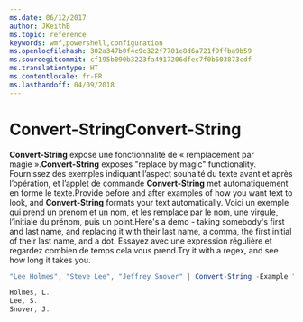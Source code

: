 ```yaml
---
ms.date: 06/12/2017
author: JKeithB
ms.topic: reference
keywords: wmf,powershell,configuration
ms.openlocfilehash: 302a347b0f4c9c322f7701e8d6a721f9ffba9b59
ms.sourcegitcommit: cf195b090b3223fa4917206dfec7f0b603873cdf
ms.translationtype: HT
ms.contentlocale: fr-FR
ms.lasthandoff: 04/09/2018
---
```

# <a name="convert-string"></a><span data-ttu-id="d34ba-102">Convert-String</span><span class="sxs-lookup"><span data-stu-id="d34ba-102">Convert-String</span></span>
<span data-ttu-id="d34ba-103">**Convert-String** expose une fonctionnalité de « remplacement par magie ».</span><span class="sxs-lookup"><span data-stu-id="d34ba-103">**Convert-String** exposes "replace by magic" functionality.</span></span> <span data-ttu-id="d34ba-104">Fournissez des exemples indiquant l’aspect souhaité du texte avant et après l’opération, et l’applet de commande **Convert-String** met automatiquement en forme le texte.</span><span class="sxs-lookup"><span data-stu-id="d34ba-104">Provide before and after examples of how you want text to look, and **Convert-String** formats your text automatically.</span></span> <span data-ttu-id="d34ba-105">Voici un exemple qui prend un prénom et un nom, et les remplace par le nom, une virgule, l’initiale du prénom, puis un point.</span><span class="sxs-lookup"><span data-stu-id="d34ba-105">Here's a demo - taking somebody's first and last name, and replacing it with their last name, a comma, the first initial of their last name, and a dot.</span></span> <span data-ttu-id="d34ba-106">Essayez avec une expression régulière et regardez combien de temps cela vous prend.</span><span class="sxs-lookup"><span data-stu-id="d34ba-106">Try it with a regex, and see how long it takes you.</span></span>

```powershell
"Lee Holmes", "Steve Lee", "Jeffrey Snover" | Convert-String -Example "Bill Gates=Gates, B.","John Smith=Smith, J."

Holmes, L.
Lee, S.
Snover, J.
```